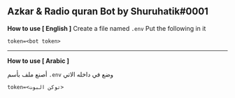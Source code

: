 ## Azkar & Radio quran Bot by Shuruhatik#0001
**How to use [ English ]**
Create a file named `.env` Put the following in it

```
token=<bot token>
```

---

**How to use [ Arabic ]**

أصنع ملف بأسم `.env` وضع في داخله الاتي

```
token=<توكن البوت>
```
